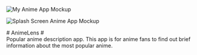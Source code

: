 
![My Anime App Mockup](https://github.com/user-attachments/assets/fddbdce8-35c5-4682-87fe-e720c0752ac9)

![Splash Screen Anime App Mockup](https://github.com/user-attachments/assets/b73755d3-6dab-4207-a579-ff2383ae724a)

<div></div>
<div></div>
# AnimeLens #
<div></div>
<div></div>
Popular anime description app. This app is for anime fans to find out brief information about the most popular anime.
 
 
 
